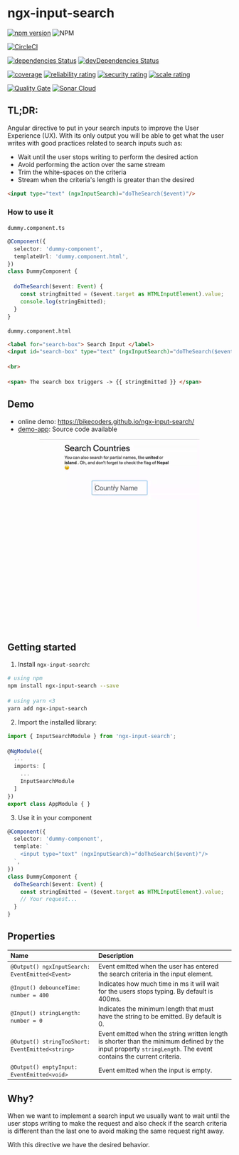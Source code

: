 # ngx-input-search

[![npm version](https://badge.fury.io/js/ngx-input-search.svg)](https://badge.fury.io/js/ngx-input-search) ![NPM](https://img.shields.io/npm/l/ngx-input-search?color=blue)

[![CircleCI](https://circleci.com/gh/bikecoders/ngx-input-search/tree/master.svg?style=svg)](https://circleci.com/gh/bikecoders/ngx-input-search/tree/master)

[![dependencies Status](https://david-dm.org/bikecoders/ngx-input-search/status.svg)](https://david-dm.org/bikecoders/ngx-input-search) [![devDependencies Status](https://david-dm.org/bikecoders/ngx-input-search/dev-status.svg)](https://david-dm.org/bikecoders/ngx-input-search?type=dev)

[![coverage](https://sonarcloud.io/api/project_badges/measure?project=bikecoders_ngx-input-search&metric=coverage)](https://sonarcloud.io/dashboard?id=bikecoders_ngx-input-search) [![reliability rating](https://sonarcloud.io/api/project_badges/measure?project=bikecoders_ngx-input-search&metric=reliability_rating)](https://sonarcloud.io/dashboard?id=bikecoders_ngx-input-search) [![security rating](https://sonarcloud.io/api/project_badges/measure?project=bikecoders_ngx-input-search&metric=security_rating)](https://sonarcloud.io/dashboard?id=bikecoders_ngx-input-search) [![scale rating](https://sonarcloud.io/api/project_badges/measure?project=bikecoders_ngx-input-search&metric=sqale_rating)](https://sonarcloud.io/dashboard?id=bikecoders_ngx-input-search)

[![Quality Gate](https://sonarcloud.io/api/project_badges/quality_gate?project=bikecoders_ngx-input-search)](https://sonarcloud.io/dashboard?id=bikecoders_ngx-input-search)  [![Sonar Cloud](https://sonarcloud.io/images/project_badges/sonarcloud-white.svg)](https://sonarcloud.io/dashboard?id=bikecoders_ngx-input-search)

## TL;DR:

Angular directive to put in your search inputs to improve the User Experience (UX).
With its only output you will be able to get what the user writes with good practices related to search inputs such as:

- Wait until the user stops writing to perform the desired action
- Avoid performing the action over the same stream
- Trim the white-spaces on the criteria
- Stream when the criteria's length is greater than the desired


```html
<input type="text" (ngxInputSearch)="doTheSearch($event)"/>
```


### How to use it
`dummy.component.ts`
```ts
@Component({
  selector: 'dummy-component',
  templateUrl: 'dummy.component.html',
})
class DummyComponent {

  doTheSearch($event: Event) {
    const stringEmitted = ($event.target as HTMLInputElement).value;
    console.log(stringEmitted);
  }
}
```


`dummy.component.html`
```html
<label for="search-box"> Search Input </label>
<input id="search-box" type="text" (ngxInputSearch)="doTheSearch($event)"/>

<br>

<span> The search box triggers -> {{ stringEmitted }} </span>
```

## Demo
- online demo: https://bikecoders.github.io/ngx-input-search/
- [demo-app](https://github.com/bikecoders/ngx-input-search/tree/master/src): Source code available

<p align="center">
  <img src="docs/images/demo.gif" alt="demo gif">
</p>

## Getting started

1. Install `ngx-input-search`:

```bash
# using npm
npm install ngx-input-search --save

# using yarn <3
yarn add ngx-input-search
```

2. Import the installed library:

```ts
import { InputSearchModule } from 'ngx-input-search';

@NgModule({
  ...
  imports: [
    ...
    InputSearchModule
  ]
})
export class AppModule { }
```

3. Use it in your component

```ts
@Component({
  selector: 'dummy-component',
  template: `
    <input type="text" (ngxInputSearch)="doTheSearch($event)"/>
  `,
})
class DummyComponent {
  doTheSearch($event: Event) {
    const stringEmitted = ($event.target as HTMLInputElement).value;
    // Your request...
  }
}
```

## Properties

| Name                                             | Description                                                                                                                                                     |
| :----------------------------------------------- | :-------------------------------------------------------------------------------------------------------------------------------------------------------------- |
| `@Output() ngxInputSearch: EventEmitted<Event>`  | Event emitted when the user has entered the search criteria in the input element.                                                                               |
| `@Input() debounceTime: number = 400`            | Indicates how much time in ms it will wait for the users stops typing. By default is 400ms.                                                                     |
| `@Input() stringLength: number = 0`              | Indicates the minimum length that must have the string to be emitted. By default is 0.                                                                          |
| `@Output() stringTooShort: EventEmitted<string>` | Event emitted when the string written length is shorter than the minimum defined by the input property `stringLength`. The event contains the current criteria. |
| `@Output() emptyInput: EventEmitted<void>`       | Event emitted when the input is empty.                                                                                                                          |


## Why?

When we want to implement a search input we usually want to wait until the user stops writing to make the request and also check if the search criteria is different than the last one to avoid making the same request right away.

With this directive we have the desired behavior.
